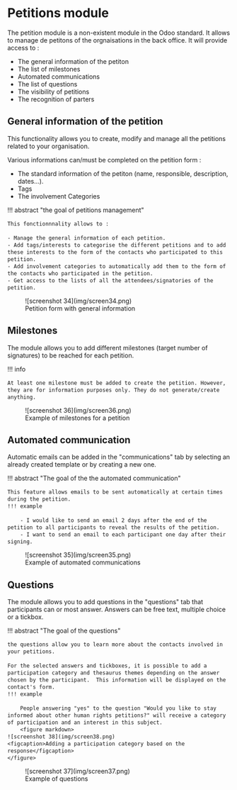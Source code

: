 # Petitions module

The petition module is a non-existent module in the Odoo standard. It allows to manage de petitons of the orgnaisations in the back office. It will provide access to :

- The general information of the petiton
- The list of milestones 
- Automated communications
- The list of questions
- The visibility of petitions
- The recognition of parters

## General information of the petition

This functionality allows you to create, modify and manage all the petitions related to your organisation.

Various informations can/must be completed on the petition form :

- The standard information of the petiton (name, responsible, description, dates...).
- Tags 
- The involvement Categories

!!! abstract "the goal of petitions management"

    This fonctionnnality allows to :

    - Manage the general information of each petition.
    - Add tags/interests to categorise the different petitions and to add these interests to the form of the contacts who participated to this petition.
    - Add involvement categories to automatically add them to the form of the contacts who participated in the petition.
    - Get access to the lists of all the attendees/signatories of the petition.

<figure markdown>
![screenshot 34](img/screen34.png)
<figcaption>Petition form with general information</figcaption>
</figure>

## Milestones

The module allows you to add different milestones (target number of signatures) to be reached for each petition.

!!! info

    At least one milestone must be added to create the petition. However, they are for information purposes only. They do not generate/create anything.

<figure markdown>
![screenshot 36](img/screen36.png)
<figcaption>Example of milestones for a petition</figcaption>
</figure>

## Automated communication

Automatic emails can be added in the "communications" tab by selecting an already created template or by creating a new one. 

!!! abstract "The goal of the the automated communication"

    This feature allows emails to be sent automatically at certain times during the petition.
    !!! example

        - I would like to send an email 2 days after the end of the petition to all participants to reveal the results of the petition.
        - I want to send an email to each participant one day after their signing.

<figure markdown>
![screenshot 35](img/screen35.png)
<figcaption>Example of automated communications</figcaption>
</figure>

## Questions

The module allows you to add questions in the "questions" tab that participants can or most answer. Answers can be free text, multiple choice or a tickbox.

!!! abstract "The goal of the questions"

    the questions allow you to learn more about the contacts involved in your petitions. 

    For the selected answers and tickboxes, it is possible to add a participation category and thesaurus themes depending on the answer chosen by the participant.  This information will be displayed on the contact's form.
    !!! example 

        People answering "yes" to the question "Would you like to stay informed about other human rights petitions?" will receive a category of participation and an interest in this subject.
        <figure markdown>
    ![screenshot 38](img/screen38.png)
    <figcaption>Adding a participation category based on the response</figcaption>
    </figure>   


<figure markdown>
![screenshot 37](img/screen37.png)
<figcaption>Example of questions</figcaption>
</figure>



